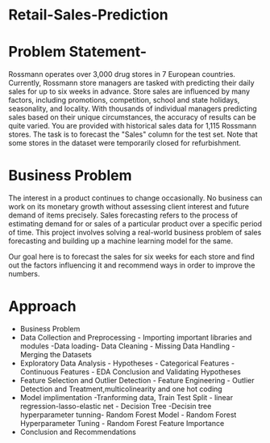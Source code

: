 # Retail-Sales-Prediction
# Problem Statement-
Rossmann operates over 3,000 drug stores in 7 European countries. Currently, Rossmann store managers are tasked with predicting their daily sales for up to six weeks in advance. Store sales are influenced by many factors, including promotions, competition, school and state holidays, seasonality, and locality. With thousands of individual managers predicting sales based on their unique circumstances, the accuracy of results can be quite varied. You are provided with historical sales data for 1,115 Rossmann stores. The task is to forecast the "Sales" column for the test set. Note that some stores in the dataset were temporarily closed for refurbishment.
# Business Problem
The interest in a product continues to change occasionally. No business can work on its monetary growth without assessing client interest and future demand of items precisely. Sales forecasting refers to the process of estimating demand for or sales of a particular product over a specific period of time. This project involves solving a real-world business problem of sales forecasting and building up a machine learning model for the same.

Our goal here is to forecast the sales for six weeks for each store and find out the factors influencing it and recommend ways in order to improve the numbers.

# Approach
* Business Problem
* Data Collection and Preprocessing - Importing important libraries and modules -Data loading- Data Cleaning - Missing Data Handling - Merging the Datasets
* Exploratory Data Analysis - Hypotheses - Categorical Features - Continuous Features - EDA Conclusion and Validating Hypotheses
* Feature Selection and Outlier Detection - Feature Engineering - Outlier Detection and Treatment,multicolinearity and one hot coding
* Model implimentation -Tranforming data, Train Test Split - linear regression-lasso-elastic net - Decision Tree -Decisin tree hyperparameter tunning- Random Forest Model - Random Forest Hyperparameter Tuning - Random Forest Feature Importance
* Conclusion and Recommendations
